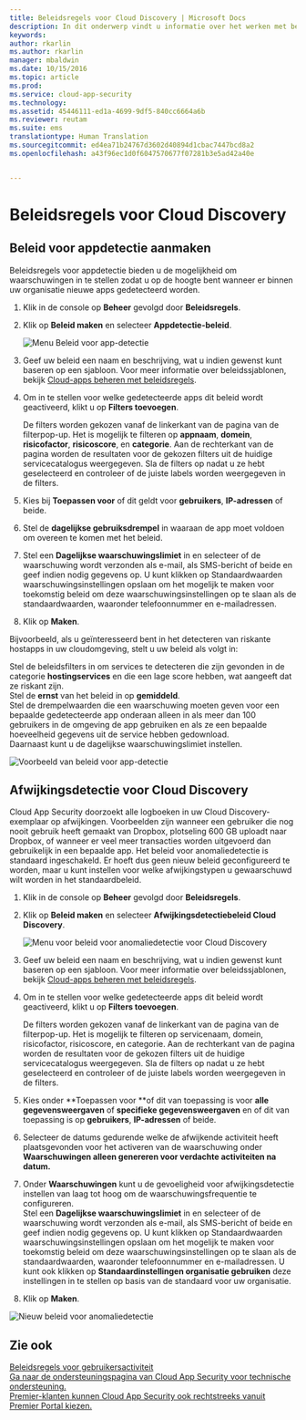 ```yaml
---
title: Beleidsregels voor Cloud Discovery | Microsoft Docs
description: In dit onderwerp vindt u informatie over het werken met beleidsregels voor Cloud Discovery.
keywords: 
author: rkarlin
ms.author: rkarlin
manager: mbaldwin
ms.date: 10/15/2016
ms.topic: article
ms.prod: 
ms.service: cloud-app-security
ms.technology: 
ms.assetid: 45446111-ed1a-4699-9df5-840cc6664a6b
ms.reviewer: reutam
ms.suite: ems
translationtype: Human Translation
ms.sourcegitcommit: ed4ea71b24767d3602d40894d1cbac7447bcd8a2
ms.openlocfilehash: a43f96ec1d0f6047570677f07281b3e5ad42a40e


---
```


# <a name="cloud-discovery-policies"></a>Beleidsregels voor Cloud Discovery
    
## <a name="creating-an-app-discovery-policy"></a>Beleid voor appdetectie aanmaken  
Beleidsregels voor appdetectie bieden u de mogelijkheid om waarschuwingen in te stellen zodat u op de hoogte bent wanneer er binnen uw organisatie nieuwe apps gedetecteerd worden.  
  
1.  Klik in de console op **Beheer** gevolgd door **Beleidsregels**.  
  
2.  Klik op **Beleid maken** en selecteer **Appdetectie-beleid**.  
  
     ![Menu Beleid voor app-detectie](./media/app-discovery-policy-menu.png "app discovery policy menu")  
  
3.  Geef uw beleid een naam en beschrijving, wat u indien gewenst kunt baseren op een sjabloon. Voor meer informatie over beleidssjablonen, bekijk [Cloud-apps beheren met beleidsregels](control-cloud-apps-with-policies.md).  
  
4.  Om in te stellen voor welke gedetecteerde apps dit beleid wordt geactiveerd, klikt u op **Filters toevoegen**.  
  
     De filters worden gekozen vanaf de linkerkant van de pagina van de filterpop-up. Het is mogelijk te filteren op **appnaam**, **domein**, **risicofactor**, **risicoscore**, en **categorie**. Aan de rechterkant van de pagina worden de resultaten voor de gekozen filters uit de huidige servicecatalogus weergegeven. Sla de filters op nadat u ze hebt geselecteerd en controleer of de juiste labels worden weergegeven in de filters.  
  
5.  Kies bij **Toepassen voor** of dit geldt voor **gebruikers**, **IP-adressen** of beide.  
  
6.  Stel de **dagelijkse gebruiksdrempel** in waaraan de app moet voldoen om overeen te komen met het beleid.  
  
7.  Stel een **Dagelijkse waarschuwingslimiet** in en selecteer of de waarschuwing wordt verzonden als e-mail, als SMS-bericht of beide en geef indien nodig gegevens op. U kunt klikken op Standaardwaarden waarschuwingsinstellingen opslaan om het mogelijk te maken voor toekomstig beleid om deze waarschuwingsinstellingen op te slaan als de standaardwaarden, waaronder telefoonnummer en e-mailadressen.  
  
8.  Klik op **Maken**.  
  
Bijvoorbeeld, als u geïnteresseerd bent in het detecteren van riskante hostapps in uw cloudomgeving, stelt u uw beleid als volgt in:  
  
Stel de beleidsfilters in om services te detecteren die zijn gevonden in de categorie **hostingservices** en die een lage score hebben, wat aangeeft dat ze riskant zijn.   
Stel de **ernst** van het beleid in op **gemiddeld**.   
Stel de drempelwaarden die een waarschuwing moeten geven voor een bepaalde gedetecteerde app onderaan alleen in als meer dan 100 gebruikers in de omgeving de app gebruiken en als ze een bepaalde hoeveelheid gegevens uit de service hebben gedownload.   
Daarnaast kunt u de dagelijkse waarschuwingslimiet instellen.  
  
![Voorbeeld van beleid voor app-detectie](./media/app-discovery-policy-example.png "app discovery policy example")  
  
## <a name="cloud-discovery-anomaly-detection"></a>Afwijkingsdetectie voor Cloud Discovery  
Cloud App Security doorzoekt alle logboeken in uw Cloud Discovery-exemplaar op afwijkingen. Voorbeelden zijn wanneer een gebruiker die nog nooit gebruik heeft gemaakt van Dropbox, plotseling 600 GB uploadt naar Dropbox, of wanneer er veel meer transacties worden uitgevoerd dan gebruikelijk in een bepaalde app. Het beleid voor anomaliedetectie is standaard ingeschakeld. Er hoeft dus geen nieuw beleid geconfigureerd te worden, maar u kunt instellen voor welke afwijkingstypen u gewaarschuwd wilt worden in het standaardbeleid.  
  
1.  Klik in de console op **Beheer** gevolgd door **Beleidsregels**.  
  
2.  Klik op **Beleid maken** en selecteer **Afwijkingsdetectiebeleid Cloud Discovery**.  
  
     ![Menu voor beleid voor anomaliedetectie voor Cloud Discovery](./media/cloud-discovery-anomaly-detection-policy-menu.png "cloud discovery anomaly detection policy menu")  
  
3.  Geef uw beleid een naam en beschrijving, wat u indien gewenst kunt baseren op een sjabloon. Voor meer informatie over beleidssjablonen, bekijk [Cloud-apps beheren met beleidsregels](control-cloud-apps-with-policies.md).  
  
4.  Om in te stellen voor welke gedetecteerde apps dit beleid wordt geactiveerd, klikt u op **Filters toevoegen**.  
  
     De filters worden gekozen vanaf de linkerkant van de pagina van de filterpop-up. Het is mogelijk te filteren op servicenaam, domein, risicofactor, risicoscore, en categorie. Aan de rechterkant van de pagina worden de resultaten voor de gekozen filters uit de huidige servicecatalogus weergegeven. Sla de filters op nadat u ze hebt geselecteerd en controleer of de juiste labels worden weergegeven in de filters.  
  
5.  Kies onder **Toepassen voor **of dit van toepassing is voor **alle gegevensweergaven** of **specifieke gegevensweergaven** en of dit van toepassing is op **gebruikers**, **IP-adressen** of beide.  
  
6.  Selecteer de datums gedurende welke de afwijkende activiteit heeft plaatsgevonden voor het activeren van de waarschuwing onder **Waarschuwingen alleen genereren voor verdachte activiteiten na datum.**  
  
7.  Onder **Waarschuwingen** kunt u de gevoeligheid voor afwijkingsdetectie instellen van laag tot hoog om de waarschuwingsfrequentie te configureren.  
Stel een **Dagelijkse waarschuwingslimiet** in en selecteer of de waarschuwing wordt verzonden als e-mail, als SMS-bericht of beide en geef indien nodig gegevens op. U kunt klikken op Standaardwaarden waarschuwingsinstellingen opslaan om het mogelijk te maken voor toekomstig beleid om deze waarschuwingsinstellingen op te slaan als de standaardwaarden, waaronder telefoonnummer en e-mailadressen. U kunt ook klikken op **Standaardinstellingen organisatie gebruiken** deze instellingen in te stellen op basis van de standaard voor uw organisatie.  
  
9. Klik op **Maken**.  
  
![Nieuw beleid voor anomaliedetectie](./media/new-discovery-anomaly-policy.png "new discovery anomaly policy")  
  
## <a name="see-also"></a>Zie ook  
[Beleidsregels voor gebruikersactiviteit](user-activity-policies.md)   
[Ga naar de ondersteuningspagina van Cloud App Security voor technische ondersteuning.](http://support.microsoft.com/oas/default.aspx?prid=16031)   
[Premier-klanten kunnen Cloud App Security ook rechtstreeks vanuit Premier Portal kiezen.](https://premier.microsoft.com/)  
  
  


<!--HONumber=Oct16_HO4-->


